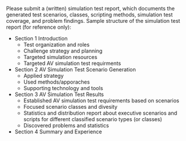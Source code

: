 Please submit a (written) simulation test report, which documents the generated test scenarios, classes, scripting methods, simulation test coverage, and problem findings. Sample structure of the simulation test report (for reference only):
  * Section 1 Introduction
    * Test organization and roles
    * Challenge strategy and planning
    * Targeted simulation resources 
    * Targeted AV simulation test requirments
  * Section 2 AV Simulation Test Scenario Generation
    * Applied strategy
    * Used methods/apporaches
    * Supporting technology and tools
  * Section 3 AV Simulation Test Results
    * Established AV simulation test requirements based on scenarios
    * Focused scenario classes and divesity 
    * Statistics and distribution report about executive scenarios and scripts for different classified scenario types (or classes)
    * Discovered problems and statistics
  * Section 4 Summary and Experience 
   
